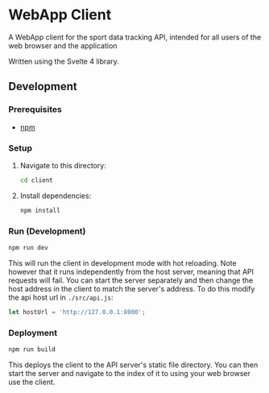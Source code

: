 # WebApp Client

A WebApp client for the sport data tracking API, intended for all users of the web browser and the application

Written using the Svelte 4 library.

## Development

### Prerequisites

-   [npm](https://docs.npmjs.com/downloading-and-installing-node-js-and-npm)

### Setup

1. Navigate to this directory:
    ```sh
    cd client
    ```
1. Install dependencies:
    ```sh
    npm install
    ```

### Run (Development)

```sh
npm run dev
```

This will run the client in development mode with hot reloading.
Note however that it runs independently from the host server, meaning that API requests will fail. You can start the server separately and then change the host address in the client to match the server's address. To do this modify the api host url in `./src/api.js`:

```js
let hostUrl = 'http://127.0.0.1:8000';
```

### Deployment

```sh
npm run build
```

This deploys the client to the API server's static file directory.
You can then start the server and navigate to the index of it to using your web browser use the client.
